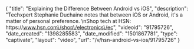 {
    "title": "Explaining the Difference Between Android vs iOS",
    "description": "Techxpert Stephanie Duchaine notes that between iOS or Android, it's a matter of personal preference. \nShop tech at HSN: https:\/\/www.hsn.com\/shop\/electronics\/ec",
    "videoid": "91795726",
    "date_created": "1398285583",
    "date_modified": "1501867781",
    "type": "captivate",
    "layout": "video",
    "url": "\/v\/hsn-android-vs-ios\/91795726"
}
